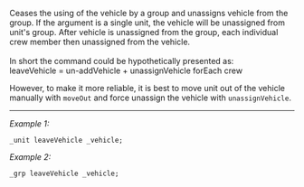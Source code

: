 Ceases the using of the vehicle by a group and unassigns vehicle from the group.
If the argument is a single unit, the vehicle will be unassigned from unit's group.
After vehicle is unassigned from the group, each individual crew member then unassigned from the vehicle.<br>
<br>
In short the command could be hypothetically presented as:<br>
<sqf>leaveVehicle = un-addVehicle + unassignVehicle forEach crew</sqf>

However, to make it more reliable, it is best to move unit out of the vehicle manually with `moveOut` and force unassign the vehicle with `unassignVehicle`.


---
*Example 1:*
```sqf
_unit leaveVehicle _vehicle;
```

*Example 2:*
```sqf
_grp leaveVehicle _vehicle;
```